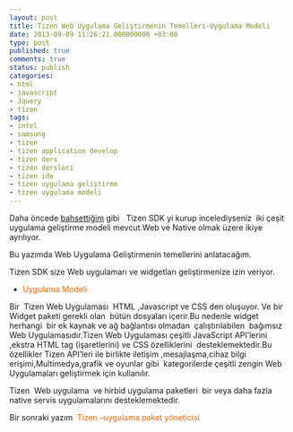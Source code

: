 ```yaml
---
layout: post
title: Tizen Web Uygulama Geliştirmenin Temelleri-Uygulama Modeli
date: 2013-09-09 11:26:21.000000000 +03:00
type: post
published: true
comments: true
status: publish
categories:
- html
- javascript
- Jquery
- tizen
tags:
- intel
- samsung
- tizen
- tizen application develop
- tizen ders
- tizen dersleri
- tizen ide
- tizen uygulama geliştirme
- tizen uygulama modeli
---
```

<p>Daha öncede <a href="http://nazirdogan.wordpress.com/2013/09/02/tizen-mimarisi/">bahsettiğim</a> gibi   Tizen SDK yi kurup incelediyseniz  iki çeşit uygulama geliştirme modeli mevcut.Web ve Native olmak üzere ikiye ayrılıyor.</p>
<p>Bu yazımda Web Uygulama Geliştirmenin temellerini anlatacağım.</p>
<p>Tizen SDK size Web uygulamarı ve widgetları geliştirmenize izin veriyor.</p>
<ul>
<li><span style="color:#ff6600;">Uygulama Modeli</span></li>
</ul>
<p>Bir  Tizen Web Uygulaması  HTML ,Javascript ve CSS den oluşuyor. Ve bir Widget paketi gerekli olan  bütün dosyaları içerir.Bu nedenle widget herhangi  bir ek kaynak ve ağ bağlantısı olmadan  çalıştırılabilen  bağımsız Web Uygulamasıdır.Tizen Web Uygulaması çeşitli JavaScript API’lerini ,ekstra HTML tag (işaretlerini) ve CSS özelliklerini  desteklemektedir.Bu özellikler Tizen API’leri ile birlikte iletişim ,mesajlaşma,cihaz bilgi erişimi,Multimedya,grafik ve oyunlar gibi  kategorilerde çeşitli zengin Web Uygulamaları geliştirmek için kullanılır.</p>
<p>Tizen  Web uygulama  ve hirbid uygulama paketleri  bir veya daha fazla native servis uygulamalarını desteklemektedir.</p>
<p>Bir sonraki yazım<span style="color:#ff6600;">  Tizen –uygulama paket yöneticisi</span></p>
